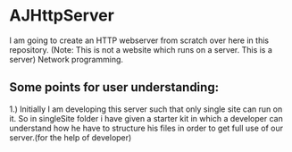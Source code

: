 # AJHttpServer

I am going to create an HTTP webserver from scratch over here in this repository. (Note: This is not a website which runs on a server. This is a server) Network programming.

<h2>Some points for user understanding:</h2>

1.) Initially I am developing this server such that only single site can run on it. So in singleSite folder i have given a starter kit in which a developer can understand how he have to structure his files in order to get full use of our server.(for the help of developer)
